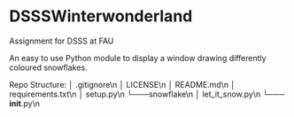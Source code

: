 # DSSSWinterwonderland
Assignment for DSSS at FAU 


An easy to use Python module to display a window drawing differently coloured snowflakes. 

Repo Structure: 
│ .gitignore\n
│ LICENSE\n
│ README.md\n
│ requirements.txt\n
│ setup.py\n
└───snowflake\n
│ let_it_snow.py\n
└─── __init__.py\n
